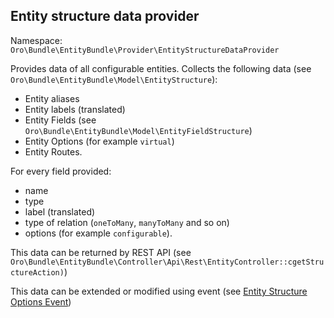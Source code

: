 ## Entity structure data provider ##

Namespace: `Oro\Bundle\EntityBundle\Provider\EntityStructureDataProvider`

Provides data of all configurable entities. Collects the following data (see `Oro\Bundle\EntityBundle\Model\EntityStructure`):
- Entity aliases
- Entity labels (translated)
- Entity Fields (see `Oro\Bundle\EntityBundle\Model\EntityFieldStructure`)
- Entity Options (for example `virtual`)
- Entity Routes.

For every field provided:
- name
- type
- label (translated)
- type of relation (`oneToMany`, `manyToMany` and so on)
- options (for example `configurable`).

This data can be returned by REST API (see 
`Oro\Bundle\EntityBundle\Controller\Api\Rest\EntityController::cgetStructureAction)`)

This data can be extended or modified using event (see [Entity Structure Options Event](./events.md#entity-structure-options-event))
